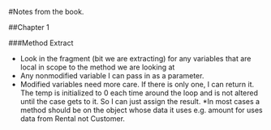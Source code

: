 #Notes from the book.

##Chapter 1

###Method Extract

* Look in the fragment (bit we are extracting) for any variables that are local in scope
to the method we are looking at
* Any nonmodified variable I can pass in as a parameter.
* Modified variables need more care. If there is only one, I can return
it. The temp is initialized to 0 each time around the loop and is not altered until
the case gets to it. So I can just assign the result.
*In most cases a method should be on the object whose data it uses e.g. amount for uses data from Rental not Customer.






